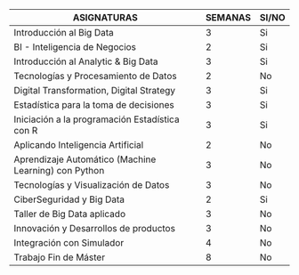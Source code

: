 | ASIGNATURAS                                           | SEMANAS | SI/NO |
|-------------------------------------------------------|---------|-------|
| Introducción al Big Data                              | 3       | Si    |
| BI - Inteligencia de Negocios                         | 2       | Si    |
| Introducción al Analytic & Big Data                   | 3       | Si    |
| Tecnologías y Procesamiento de Datos                  | 2       | No    |
| Digital Transformation, Digital Strategy              | 3       | Si    |
| Estadística para la toma de decisiones                | 3       | Si    |
| Iniciación a la programación Estadística con R        | 3       | Si    |
| Aplicando Inteligencia Artificial                     | 2       | No    |
| Aprendizaje Automático (Machine Learning) con Python  | 3       | No    |
| Tecnologías y Visualización de Datos                  | 3       | No    |
| CiberSeguridad y Big Data                             | 2       | Si    |
| Taller de Big Data aplicado                           | 3       | No    |
| Innovación y Desarrollos de productos                 | 3       | No    |
| Integración con Simulador                             | 4       | No    |
| Trabajo Fin de Máster                                 | 8       | No    |
